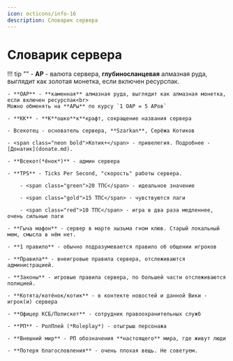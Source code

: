 ```yaml
---
icon: octicons/info-16
description: Словарик сервера
---
```


# Словарик сервера

!!! tip ""
    - **АР** - валюта сервера, **глубиносланцевая** алмазная руда, выглядит как золотая монетка, если включен ресурспак.

    - **ОАР** - **каменная** алмазная руда, выглядит как алмазная монетка, если включен ресурспак<br>
    Можно обменять на **АРы** по курсу `1 ОАР = 5 АРов`

    - **КК** - **К**ошко**к**крафт, сокращение названия сервера

    - Всекотец - основатель сервера, **Szarkan**, Серёжа Котиков

    - <span class="neon bold">Котик+</span> - привелегия. Подробнее - [Донатик](donate.md).

    - **Всекот(*ёнок*)** - админ сервера

    - **TPS** - Ticks Per Second, "скорость" работы сервера.
        
        - <span class="green">20 ТПС</span> - идеальное значение

        - <span class="gold">15 ТПС</span> - чувствуются лаги

        - <span class="red">10 ТПС</span> - игра в два раза медленнее, очень сильные лаги

    - **Гыча мафон** - сервер в марте хызьма гном клюв. Старый локальный мем, смысла в нём нет.

    - **1 правило** - обычно подразумевается правило об общении игроков

    - **Правила** - внеигровые правила сервера, отслеживаются администрацией.

    - **Законы** - игровые правила сервера, по большей части отслеживаются полицией.

    - **Котята/котёнок/котик** - в контекте новостей и данной Вики - игрок(и) сервера

    - **Офицер КСБ/Полискет** - сотрудник правоохранительных служб

    - **РП** - РолПлей (*Roleplay*) - отыгрыш персонажа

    - **Внешний мир** - РП обозначения **настоящего** мира, где живут люди

    - **Потеря благословления** - очень плохая вещь. Не советуем.